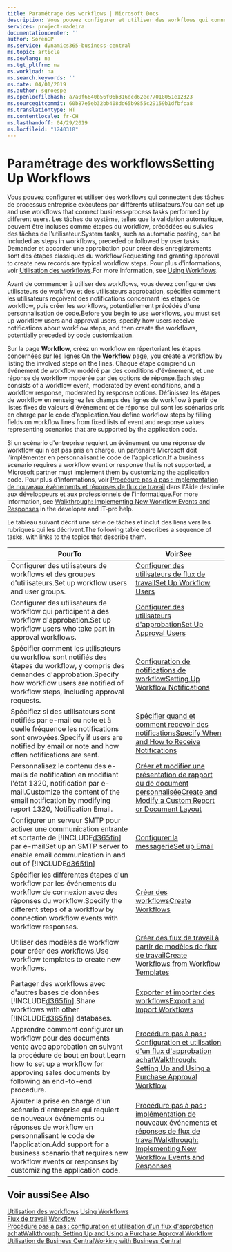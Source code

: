 ```yaml
---
title: Paramétrage des workflows | Microsoft Docs
description: Vous pouvez configurer et utiliser des workflows qui connectent des tâches de processus entreprise exécutées par différents utilisateurs. Les tâches du système, telles que la validation automatique, peuvent être incluses comme étapes du workflow, précédées ou suivies des tâches de l'utilisateur. Demander et accorder une approbation pour créer des enregistrements sont des étapes classiques du workflow.
services: project-madeira
documentationcenter: ''
author: SorenGP
ms.service: dynamics365-business-central
ms.topic: article
ms.devlang: na
ms.tgt_pltfrm: na
ms.workload: na
ms.search.keywords: ''
ms.date: 04/01/2019
ms.author: sgroespe
ms.openlocfilehash: a7a0f6640b56f06b316dcd62ec77018051e12323
ms.sourcegitcommit: 60b87e5eb32bb408dd65b9855c29159b1dfbfca8
ms.translationtype: HT
ms.contentlocale: fr-CH
ms.lasthandoff: 04/29/2019
ms.locfileid: "1240318"
---
```

# <a name="setting-up-workflows"></a><span data-ttu-id="c23e8-105">Paramétrage des workflows</span><span class="sxs-lookup"><span data-stu-id="c23e8-105">Setting Up Workflows</span></span>
<span data-ttu-id="c23e8-106">Vous pouvez configurer et utiliser des workflows qui connectent des tâches de processus entreprise exécutées par différents utilisateurs.</span><span class="sxs-lookup"><span data-stu-id="c23e8-106">You can set up and use workflows that connect business-process tasks performed by different users.</span></span> <span data-ttu-id="c23e8-107">Les tâches du système, telles que la validation automatique, peuvent être incluses comme étapes du workflow, précédées ou suivies des tâches de l'utilisateur.</span><span class="sxs-lookup"><span data-stu-id="c23e8-107">System tasks, such as automatic posting, can be included as steps in workflows, preceded or followed by user tasks.</span></span> <span data-ttu-id="c23e8-108">Demander et accorder une approbation pour créer des enregistrements sont des étapes classiques du workflow.</span><span class="sxs-lookup"><span data-stu-id="c23e8-108">Requesting and granting approval to create new records are typical workflow steps.</span></span> <span data-ttu-id="c23e8-109">Pour plus d'informations, voir [Utilisation des workflows](across-use-workflows.md).</span><span class="sxs-lookup"><span data-stu-id="c23e8-109">For more information, see [Using Workflows](across-use-workflows.md).</span></span>  

 <span data-ttu-id="c23e8-110">Avant de commencer à utiliser des workflows, vous devez configurer des utilisateurs de workflow et des utilisateurs approbation, spécifier comment les utilisateurs reçoivent des notifications concernant les étapes de workflow, puis créer les workflows, potentiellement précédés d'une personnalisation de code.</span><span class="sxs-lookup"><span data-stu-id="c23e8-110">Before you begin to use workflows, you must set up workflow users and approval users, specify how users receive notifications about workflow steps, and then create the workflows, potentially preceded by code customization.</span></span>  

 <span data-ttu-id="c23e8-111">Sur la page **Workflow**, créez un workflow en répertoriant les étapes concernées sur les lignes.</span><span class="sxs-lookup"><span data-stu-id="c23e8-111">On the **Workflow** page, you create a workflow by listing the involved steps on the lines.</span></span> <span data-ttu-id="c23e8-112">Chaque étape comprend un événement de workflow modéré par des conditions d'événement, et une réponse de workflow modérée par des options de réponse.</span><span class="sxs-lookup"><span data-stu-id="c23e8-112">Each step consists of a workflow event, moderated by event conditions, and a workflow response, moderated by response options.</span></span> <span data-ttu-id="c23e8-113">Définissez les étapes de workflow en renseignez les champs des lignes de workflow à partir de listes fixes de valeurs d'événement et de réponse qui sont les scénarios pris en charge par le code d'application.</span><span class="sxs-lookup"><span data-stu-id="c23e8-113">You define workflow steps by filling fields on workflow lines from fixed lists of event and response values representing scenarios that are supported by the application code.</span></span>  

 <span data-ttu-id="c23e8-114">Si un scénario d'entreprise requiert un événement ou une réponse de workflow qui n'est pas pris en charge, un partenaire Microsoft doit l'implémenter en personnalisant le code de l'application.</span><span class="sxs-lookup"><span data-stu-id="c23e8-114">If a business scenario requires a workflow event or response that is not supported, a Microsoft partner must implement them by customizing the application code.</span></span> <span data-ttu-id="c23e8-115">Pour plus d'informations, voir [Procédure pas à pas : implémentation de nouveaux événements et réponses de flux de travail](/dynamics-nav/Walkthrough--Implementing-New-Workflow-Events-and-Responses) dans l'Aide destinée aux développeurs et aux professionnels de l'informatique.</span><span class="sxs-lookup"><span data-stu-id="c23e8-115">For more information, see [Walkthrough: Implementing New Workflow Events and Responses](/dynamics-nav/Walkthrough--Implementing-New-Workflow-Events-and-Responses) in the developer and IT-pro help.</span></span>

 <span data-ttu-id="c23e8-116">Le tableau suivant décrit une série de tâches et inclut des liens vers les rubriques qui les décrivent.</span><span class="sxs-lookup"><span data-stu-id="c23e8-116">The following table describes a sequence of tasks, with links to the topics that describe them.</span></span>  

|<span data-ttu-id="c23e8-117">**Pour**</span><span class="sxs-lookup"><span data-stu-id="c23e8-117">**To**</span></span>|<span data-ttu-id="c23e8-118">**Voir**</span><span class="sxs-lookup"><span data-stu-id="c23e8-118">**See**</span></span>|  
|------------|-------------|  
|<span data-ttu-id="c23e8-119">Configurer des utilisateurs de workflows et des groupes d'utilisateurs.</span><span class="sxs-lookup"><span data-stu-id="c23e8-119">Set up workflow users and user groups.</span></span>|[<span data-ttu-id="c23e8-120">Configurer des utilisateurs de flux de travail</span><span class="sxs-lookup"><span data-stu-id="c23e8-120">Set Up Workflow Users</span></span>](across-how-to-set-up-workflow-users.md)|  
|<span data-ttu-id="c23e8-121">Configurer des utilisateurs de workflow qui participent à des workflow d'approbation.</span><span class="sxs-lookup"><span data-stu-id="c23e8-121">Set up workflow users who take part in approval workflows.</span></span>|[<span data-ttu-id="c23e8-122">Configurer des utilisateurs d'approbation</span><span class="sxs-lookup"><span data-stu-id="c23e8-122">Set Up Approval Users</span></span>](across-how-to-set-up-approval-users.md)|  
|<span data-ttu-id="c23e8-123">Spécifier comment les utilisateurs du workflow sont notifiés des étapes du workflow, y compris des demandes d'approbation.</span><span class="sxs-lookup"><span data-stu-id="c23e8-123">Specify how workflow users are notified of workflow steps, including approval requests.</span></span>|[<span data-ttu-id="c23e8-124">Configuration de notifications de workflow</span><span class="sxs-lookup"><span data-stu-id="c23e8-124">Setting Up Workflow Notifications</span></span>](across-setting-up-workflow-notifications.md)|  
|<span data-ttu-id="c23e8-125">Spécifiez si des utilisateurs sont notifiés par e-mail ou note et à quelle fréquence les notifications sont envoyées.</span><span class="sxs-lookup"><span data-stu-id="c23e8-125">Specify if users are notified by email or note and how often notifications are sent.</span></span>|[<span data-ttu-id="c23e8-126">Spécifier quand et comment recevoir des notifications</span><span class="sxs-lookup"><span data-stu-id="c23e8-126">Specify When and How to Receive Notifications</span></span>](across-how-to-specify-when-and-how-to-receive-notifications.md)|  
|<span data-ttu-id="c23e8-127">Personnalisez le contenu des e-mails de notification en modifiant l'état 1320, notification par e-mail.</span><span class="sxs-lookup"><span data-stu-id="c23e8-127">Customize the content of the email notification by modifying report 1320, Notification Email.</span></span>|[<span data-ttu-id="c23e8-128">Créer et modifier une présentation de rapport ou de document personnalisée</span><span class="sxs-lookup"><span data-stu-id="c23e8-128">Create and Modify a Custom Report or Document Layout</span></span>](ui-how-create-custom-report-layout.md)|  
|<span data-ttu-id="c23e8-129">Configurer un serveur SMTP pour activer une communication entrante et sortante de [!INCLUDE[d365fin](includes/d365fin_md.md)] par e-mail</span><span class="sxs-lookup"><span data-stu-id="c23e8-129">Set up an SMTP server to enable email communication in and out of [!INCLUDE[d365fin](includes/d365fin_md.md)]</span></span>|[<span data-ttu-id="c23e8-130">Configurer la messagerie</span><span class="sxs-lookup"><span data-stu-id="c23e8-130">Set up Email</span></span>](admin-how-setup-email.md)|
|<span data-ttu-id="c23e8-131">Spécifier les différentes étapes d'un workflow par les événements du workflow de connexion avec des réponses du workflow.</span><span class="sxs-lookup"><span data-stu-id="c23e8-131">Specify the different steps of a workflow by connection workflow events with workflow responses.</span></span>|[<span data-ttu-id="c23e8-132">Créer des workflows</span><span class="sxs-lookup"><span data-stu-id="c23e8-132">Create Workflows</span></span>](across-how-to-create-workflows.md)|  
|<span data-ttu-id="c23e8-133">Utiliser des modèles de workflow pour créer des workflows.</span><span class="sxs-lookup"><span data-stu-id="c23e8-133">Use workflow templates to create new workflows.</span></span>|[<span data-ttu-id="c23e8-134">Créer des flux de travail à partir de modèles de flux de travail</span><span class="sxs-lookup"><span data-stu-id="c23e8-134">Create Workflows from Workflow Templates</span></span>](across-how-to-create-workflows-from-workflow-templates.md)|  
|<span data-ttu-id="c23e8-135">Partager des workflows avec d'autres bases de données [!INCLUDE[d365fin](includes/d365fin_md.md)].</span><span class="sxs-lookup"><span data-stu-id="c23e8-135">Share workflows with other [!INCLUDE[d365fin](includes/d365fin_md.md)] databases.</span></span>|[<span data-ttu-id="c23e8-136">Exporter et importer des workflows</span><span class="sxs-lookup"><span data-stu-id="c23e8-136">Export and Import Workflows</span></span>](across-how-to-export-and-import-workflows.md)|  
|<span data-ttu-id="c23e8-137">Apprendre comment configurer un workflow pour des documents vente avec approbation en suivant la procédure de bout en bout.</span><span class="sxs-lookup"><span data-stu-id="c23e8-137">Learn how to set up a workflow for approving sales documents by following an end-to-end procedure.</span></span>|[<span data-ttu-id="c23e8-138">Procédure pas à pas : Configuration et utilisation d'un flux d'approbation achat</span><span class="sxs-lookup"><span data-stu-id="c23e8-138">Walkthrough: Setting Up and Using a Purchase Approval Workflow</span></span>](walkthrough-setting-up-and-using-a-purchase-approval-workflow.md)|  
|<span data-ttu-id="c23e8-139">Ajouter la prise en charge d'un scénario d'entreprise qui requiert de nouveaux événements ou réponses de workflow en personnalisant le code de l'application.</span><span class="sxs-lookup"><span data-stu-id="c23e8-139">Add support for a business scenario that requires new workflow events or responses by customizing the application code.</span></span>|[<span data-ttu-id="c23e8-140">Procédure pas à pas : implémentation de nouveaux événements et réponses de flux de travail</span><span class="sxs-lookup"><span data-stu-id="c23e8-140">Walkthrough: Implementing New Workflow Events and Responses</span></span>](/dynamics-nav/Walkthrough--Implementing-New-Workflow-Events-and-Responses)|  

## <a name="see-also"></a><span data-ttu-id="c23e8-141">Voir aussi</span><span class="sxs-lookup"><span data-stu-id="c23e8-141">See Also</span></span>  
 <span data-ttu-id="c23e8-142">[Utilisation des workflows](across-use-workflows.md) </span><span class="sxs-lookup"><span data-stu-id="c23e8-142">[Using Workflows](across-use-workflows.md) </span></span>  
 <span data-ttu-id="c23e8-143">[Flux de travail](across-workflow.md) </span><span class="sxs-lookup"><span data-stu-id="c23e8-143">[Workflow](across-workflow.md) </span></span>  
 [<span data-ttu-id="c23e8-144">Procédure pas à pas : configuration et utilisation d'un flux d'approbation achat</span><span class="sxs-lookup"><span data-stu-id="c23e8-144">Walkthrough: Setting Up and Using a Purchase Approval Workflow</span></span>](walkthrough-setting-up-and-using-a-purchase-approval-workflow.md)  
 [<span data-ttu-id="c23e8-145">Utilisation de Business Central</span><span class="sxs-lookup"><span data-stu-id="c23e8-145">Working with Business Central</span></span>](ui-work-product.md)
